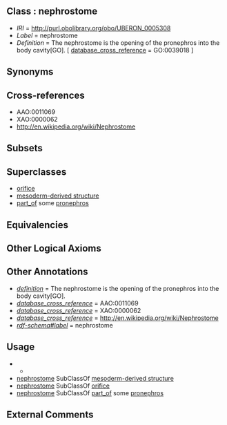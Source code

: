 
## Class : nephrostome

 * *IRI* = http://purl.obolibrary.org/obo/UBERON_0005308
 * *Label* = nephrostome
 * *Definition* = The nephrostome is the opening of the pronephros into the body cavity[GO]. [ [database_cross_reference](../../ef/oboInOwl#hasDbXref.md) = GO:0039018 ]

## Synonyms


## Cross-references

 * AAO:0011069
 * XAO:0000062
 * http://en.wikipedia.org/wiki/Nephrostome

## Subsets


## Superclasses

 * [orifice](../../UBERON/61/UBERON_0000161.md)
 * [mesoderm-derived structure](../../UBERON/20/UBERON_0004120.md)
 * [part_of](../../BFO/50/BFO_0000050.md) some [pronephros](../../UBERON/20/UBERON_0002120.md)

## Equivalencies


## Other Logical Axioms


## Other Annotations

 * *[definition](../../IAO/15/IAO_0000115.md)* = The nephrostome is the opening of the pronephros into the body cavity[GO].
 * *[database_cross_reference](../../ef/oboInOwl#hasDbXref.md)* = AAO:0011069
 * *[database_cross_reference](../../ef/oboInOwl#hasDbXref.md)* = XAO:0000062
 * *[database_cross_reference](../../ef/oboInOwl#hasDbXref.md)* = http://en.wikipedia.org/wiki/Nephrostome
 * *[rdf-schema#label](../../el/rdf-schema#label.md)* = nephrostome

## Usage

 * -
 * [nephrostome](../../UBERON/08/UBERON_0005308.md) SubClassOf [mesoderm-derived structure](../../UBERON/20/UBERON_0004120.md)
 * [nephrostome](../../UBERON/08/UBERON_0005308.md) SubClassOf [orifice](../../UBERON/61/UBERON_0000161.md)
 * [nephrostome](../../UBERON/08/UBERON_0005308.md) SubClassOf [part_of](../../BFO/50/BFO_0000050.md) some [pronephros](../../UBERON/20/UBERON_0002120.md)

## External Comments

